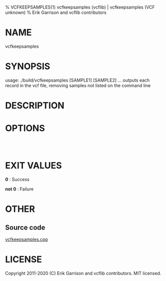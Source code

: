 % VCFKEEPSAMPLES(1) vcfkeepsamples (vcflib) | vcfkeepsamples (VCF unknown)
% Erik Garrison and vcflib contributors

# NAME

vcfkeepsamples

# SYNOPSIS

usage: ./build/vcfkeepsamples <vcf file> [SAMPLE1] [SAMPLE2] ... outputs each record in the vcf file, removing samples not listed on the command line

# DESCRIPTION



# OPTIONS

```



```

# EXIT VALUES

**0**
: Success

**not 0**
: Failure

# OTHER

## Source code

[vcfkeepsamples.cpp](https://github.com/vcflib/vcflib/blob/master/src/vcfkeepsamples.cpp)

# LICENSE

Copyright 2011-2020 (C) Erik Garrison and vcflib contributors. MIT licensed.

<!--
  Created with ./scripts/bin2md.rb scripts/bin2md-template.erb
-->
